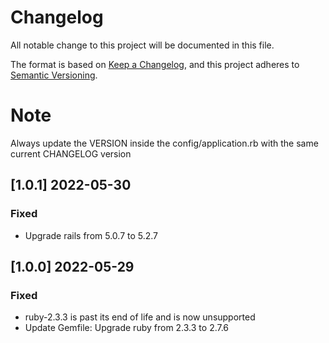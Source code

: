 
# Changelog
All notable change to this project will be documented in this file.

The format is based on [Keep a Changelog](https://keepachangelog.com/en/1.0.0/),
and this project adheres to [Semantic Versioning](https://semver.org/spec/v2.0.0.html).

# Note
Always update the VERSION inside the config/application.rb with the same current CHANGELOG version

## [1.0.1] 2022-05-30
### Fixed
- Upgrade rails from 5.0.7 to 5.2.7

## [1.0.0] 2022-05-29
### Fixed
- ruby-2.3.3 is past its end of life and is now unsupported
- Update Gemfile: Upgrade ruby from 2.3.3 to 2.7.6
